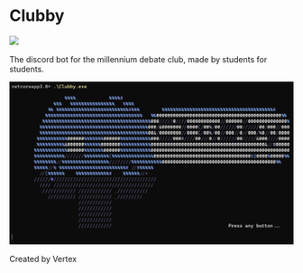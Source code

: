 # Clubby
[![](https://tokei.rs/b1/github/VishalVSV/Clubby?category=code)](https://github.com/VishalVSV/Clubby)

The discord bot for the millennium debate club, made by students for students. 

![Screenshot Ig](https://raw.githubusercontent.com/VishalVSV/Clubby/master/Images/Screenshot_1.png)

Created by Vertex
